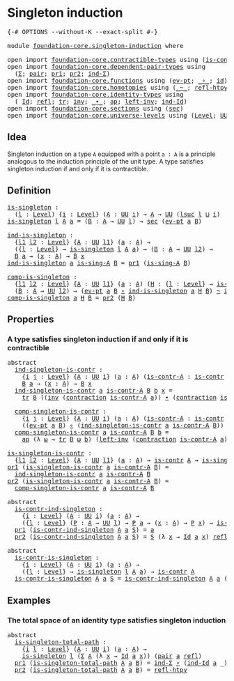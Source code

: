 # Singleton induction

<pre class="Agda"><a id="32" class="Symbol">{-#</a> <a id="36" class="Keyword">OPTIONS</a> <a id="44" class="Pragma">--without-K</a> <a id="56" class="Pragma">--exact-split</a> <a id="70" class="Symbol">#-}</a>

<a id="75" class="Keyword">module</a> <a id="82" href="foundation-core.singleton-induction.html" class="Module">foundation-core.singleton-induction</a> <a id="118" class="Keyword">where</a>

<a id="125" class="Keyword">open</a> <a id="130" class="Keyword">import</a> <a id="137" href="foundation-core.contractible-types.html" class="Module">foundation-core.contractible-types</a> <a id="172" class="Keyword">using</a> <a id="178" class="Symbol">(</a><a id="179" href="foundation-core.contractible-types.html#992" class="Function">is-contr</a><a id="187" class="Symbol">;</a> <a id="189" href="foundation-core.contractible-types.html#1427" class="Function">contraction</a><a id="200" class="Symbol">)</a>
<a id="202" class="Keyword">open</a> <a id="207" class="Keyword">import</a> <a id="214" href="foundation-core.dependent-pair-types.html" class="Module">foundation-core.dependent-pair-types</a> <a id="251" class="Keyword">using</a>
  <a id="259" class="Symbol">(</a><a id="260" href="foundation-core.dependent-pair-types.html#502" class="Record">Σ</a><a id="261" class="Symbol">;</a> <a id="263" href="foundation-core.dependent-pair-types.html#575" class="InductiveConstructor">pair</a><a id="267" class="Symbol">;</a> <a id="269" href="foundation-core.dependent-pair-types.html#592" class="Field">pr1</a><a id="272" class="Symbol">;</a> <a id="274" href="foundation-core.dependent-pair-types.html#604" class="Field">pr2</a><a id="277" class="Symbol">;</a> <a id="279" href="foundation-core.dependent-pair-types.html#687" class="Function">ind-Σ</a><a id="284" class="Symbol">)</a>
<a id="286" class="Keyword">open</a> <a id="291" class="Keyword">import</a> <a id="298" href="foundation-core.functions.html" class="Module">foundation-core.functions</a> <a id="324" class="Keyword">using</a> <a id="330" class="Symbol">(</a><a id="331" href="foundation-core.functions.html#622" class="Function">ev-pt</a><a id="336" class="Symbol">;</a> <a id="338" href="foundation-core.functions.html#407" class="Function Operator">_∘_</a><a id="341" class="Symbol">;</a> <a id="343" href="foundation-core.functions.html#309" class="Function">id</a><a id="345" class="Symbol">)</a>
<a id="347" class="Keyword">open</a> <a id="352" class="Keyword">import</a> <a id="359" href="foundation-core.homotopies.html" class="Module">foundation-core.homotopies</a> <a id="386" class="Keyword">using</a> <a id="392" class="Symbol">(</a><a id="393" href="foundation-core.homotopies.html#467" class="Function Operator">_~_</a><a id="396" class="Symbol">;</a> <a id="398" href="foundation-core.homotopies.html#632" class="Function">refl-htpy</a><a id="407" class="Symbol">)</a>
<a id="409" class="Keyword">open</a> <a id="414" class="Keyword">import</a> <a id="421" href="foundation-core.identity-types.html" class="Module">foundation-core.identity-types</a> <a id="452" class="Keyword">using</a>
  <a id="460" class="Symbol">(</a> <a id="462" href="foundation-core.identity-types.html#641" class="Datatype">Id</a><a id="464" class="Symbol">;</a> <a id="466" href="foundation-core.identity-types.html#694" class="InductiveConstructor">refl</a><a id="470" class="Symbol">;</a> <a id="472" href="foundation-core.identity-types.html#4583" class="Function">tr</a><a id="474" class="Symbol">;</a> <a id="476" href="foundation-core.identity-types.html#1552" class="Function">inv</a><a id="479" class="Symbol">;</a> <a id="481" href="foundation-core.identity-types.html#1239" class="Function Operator">_∙_</a><a id="484" class="Symbol">;</a> <a id="486" href="foundation-core.identity-types.html#2853" class="Function">ap</a><a id="488" class="Symbol">;</a> <a id="490" href="foundation-core.identity-types.html#1995" class="Function">left-inv</a><a id="498" class="Symbol">;</a> <a id="500" href="foundation-core.identity-types.html#979" class="Function">ind-Id</a><a id="506" class="Symbol">)</a>
<a id="508" class="Keyword">open</a> <a id="513" class="Keyword">import</a> <a id="520" href="foundation-core.sections.html" class="Module">foundation-core.sections</a> <a id="545" class="Keyword">using</a> <a id="551" class="Symbol">(</a><a id="552" href="foundation-core.sections.html#521" class="Function">sec</a><a id="555" class="Symbol">)</a>
<a id="557" class="Keyword">open</a> <a id="562" class="Keyword">import</a> <a id="569" href="foundation-core.universe-levels.html" class="Module">foundation-core.universe-levels</a> <a id="601" class="Keyword">using</a> <a id="607" class="Symbol">(</a><a id="608" href="Agda.Primitive.html#597" class="Postulate">Level</a><a id="613" class="Symbol">;</a> <a id="615" href="foundation-core.universe-levels.html#222" class="Primitive">UU</a><a id="617" class="Symbol">;</a> <a id="619" href="Agda.Primitive.html#780" class="Primitive">lsuc</a><a id="623" class="Symbol">;</a> <a id="625" href="Agda.Primitive.html#810" class="Primitive Operator">_⊔_</a><a id="628" class="Symbol">)</a>
</pre>
## Idea

Singleton induction on a type `A` equipped with a point `a : A` is a principle analogous to the induction principle of the unit type. A type satisfies singleton induction if and only if it is contractible.

## Definition

<pre class="Agda"><a id="is-singleton"></a><a id="874" href="foundation-core.singleton-induction.html#874" class="Function">is-singleton</a> <a id="887" class="Symbol">:</a>
  <a id="891" class="Symbol">(</a><a id="892" href="foundation-core.singleton-induction.html#892" class="Bound">l</a> <a id="894" class="Symbol">:</a> <a id="896" href="Agda.Primitive.html#597" class="Postulate">Level</a><a id="901" class="Symbol">)</a> <a id="903" class="Symbol">{</a><a id="904" href="foundation-core.singleton-induction.html#904" class="Bound">i</a> <a id="906" class="Symbol">:</a> <a id="908" href="Agda.Primitive.html#597" class="Postulate">Level</a><a id="913" class="Symbol">}</a> <a id="915" class="Symbol">(</a><a id="916" href="foundation-core.singleton-induction.html#916" class="Bound">A</a> <a id="918" class="Symbol">:</a> <a id="920" href="foundation-core.universe-levels.html#222" class="Primitive">UU</a> <a id="923" href="foundation-core.singleton-induction.html#904" class="Bound">i</a><a id="924" class="Symbol">)</a> <a id="926" class="Symbol">→</a> <a id="928" href="foundation-core.singleton-induction.html#916" class="Bound">A</a> <a id="930" class="Symbol">→</a> <a id="932" href="foundation-core.universe-levels.html#222" class="Primitive">UU</a> <a id="935" class="Symbol">(</a><a id="936" href="Agda.Primitive.html#780" class="Primitive">lsuc</a> <a id="941" href="foundation-core.singleton-induction.html#892" class="Bound">l</a> <a id="943" href="Agda.Primitive.html#810" class="Primitive Operator">⊔</a> <a id="945" href="foundation-core.singleton-induction.html#904" class="Bound">i</a><a id="946" class="Symbol">)</a>
<a id="948" href="foundation-core.singleton-induction.html#874" class="Function">is-singleton</a> <a id="961" href="foundation-core.singleton-induction.html#961" class="Bound">l</a> <a id="963" href="foundation-core.singleton-induction.html#963" class="Bound">A</a> <a id="965" href="foundation-core.singleton-induction.html#965" class="Bound">a</a> <a id="967" class="Symbol">=</a> <a id="969" class="Symbol">(</a><a id="970" href="foundation-core.singleton-induction.html#970" class="Bound">B</a> <a id="972" class="Symbol">:</a> <a id="974" href="foundation-core.singleton-induction.html#963" class="Bound">A</a> <a id="976" class="Symbol">→</a> <a id="978" href="foundation-core.universe-levels.html#222" class="Primitive">UU</a> <a id="981" href="foundation-core.singleton-induction.html#961" class="Bound">l</a><a id="982" class="Symbol">)</a> <a id="984" class="Symbol">→</a> <a id="986" href="foundation-core.sections.html#521" class="Function">sec</a> <a id="990" class="Symbol">(</a><a id="991" href="foundation-core.functions.html#622" class="Function">ev-pt</a> <a id="997" href="foundation-core.singleton-induction.html#965" class="Bound">a</a> <a id="999" href="foundation-core.singleton-induction.html#970" class="Bound">B</a><a id="1000" class="Symbol">)</a>

<a id="ind-is-singleton"></a><a id="1003" href="foundation-core.singleton-induction.html#1003" class="Function">ind-is-singleton</a> <a id="1020" class="Symbol">:</a>
  <a id="1024" class="Symbol">{</a><a id="1025" href="foundation-core.singleton-induction.html#1025" class="Bound">l1</a> <a id="1028" href="foundation-core.singleton-induction.html#1028" class="Bound">l2</a> <a id="1031" class="Symbol">:</a> <a id="1033" href="Agda.Primitive.html#597" class="Postulate">Level</a><a id="1038" class="Symbol">}</a> <a id="1040" class="Symbol">{</a><a id="1041" href="foundation-core.singleton-induction.html#1041" class="Bound">A</a> <a id="1043" class="Symbol">:</a> <a id="1045" href="foundation-core.universe-levels.html#222" class="Primitive">UU</a> <a id="1048" href="foundation-core.singleton-induction.html#1025" class="Bound">l1</a><a id="1050" class="Symbol">}</a> <a id="1052" class="Symbol">(</a><a id="1053" href="foundation-core.singleton-induction.html#1053" class="Bound">a</a> <a id="1055" class="Symbol">:</a> <a id="1057" href="foundation-core.singleton-induction.html#1041" class="Bound">A</a><a id="1058" class="Symbol">)</a> <a id="1060" class="Symbol">→</a>
  <a id="1064" class="Symbol">({</a><a id="1066" href="foundation-core.singleton-induction.html#1066" class="Bound">l</a> <a id="1068" class="Symbol">:</a> <a id="1070" href="Agda.Primitive.html#597" class="Postulate">Level</a><a id="1075" class="Symbol">}</a> <a id="1077" class="Symbol">→</a> <a id="1079" href="foundation-core.singleton-induction.html#874" class="Function">is-singleton</a> <a id="1092" href="foundation-core.singleton-induction.html#1066" class="Bound">l</a> <a id="1094" href="foundation-core.singleton-induction.html#1041" class="Bound">A</a> <a id="1096" href="foundation-core.singleton-induction.html#1053" class="Bound">a</a><a id="1097" class="Symbol">)</a> <a id="1099" class="Symbol">→</a> <a id="1101" class="Symbol">(</a><a id="1102" href="foundation-core.singleton-induction.html#1102" class="Bound">B</a> <a id="1104" class="Symbol">:</a> <a id="1106" href="foundation-core.singleton-induction.html#1041" class="Bound">A</a> <a id="1108" class="Symbol">→</a> <a id="1110" href="foundation-core.universe-levels.html#222" class="Primitive">UU</a> <a id="1113" href="foundation-core.singleton-induction.html#1028" class="Bound">l2</a><a id="1115" class="Symbol">)</a> <a id="1117" class="Symbol">→</a>
  <a id="1121" href="foundation-core.singleton-induction.html#1102" class="Bound">B</a> <a id="1123" href="foundation-core.singleton-induction.html#1053" class="Bound">a</a> <a id="1125" class="Symbol">→</a> <a id="1127" class="Symbol">(</a><a id="1128" href="foundation-core.singleton-induction.html#1128" class="Bound">x</a> <a id="1130" class="Symbol">:</a> <a id="1132" href="foundation-core.singleton-induction.html#1041" class="Bound">A</a><a id="1133" class="Symbol">)</a> <a id="1135" class="Symbol">→</a> <a id="1137" href="foundation-core.singleton-induction.html#1102" class="Bound">B</a> <a id="1139" href="foundation-core.singleton-induction.html#1128" class="Bound">x</a>
<a id="1141" href="foundation-core.singleton-induction.html#1003" class="Function">ind-is-singleton</a> <a id="1158" href="foundation-core.singleton-induction.html#1158" class="Bound">a</a> <a id="1160" href="foundation-core.singleton-induction.html#1160" class="Bound">is-sing-A</a> <a id="1170" href="foundation-core.singleton-induction.html#1170" class="Bound">B</a> <a id="1172" class="Symbol">=</a> <a id="1174" href="foundation-core.dependent-pair-types.html#592" class="Field">pr1</a> <a id="1178" class="Symbol">(</a><a id="1179" href="foundation-core.singleton-induction.html#1160" class="Bound">is-sing-A</a> <a id="1189" href="foundation-core.singleton-induction.html#1170" class="Bound">B</a><a id="1190" class="Symbol">)</a>

<a id="comp-is-singleton"></a><a id="1193" href="foundation-core.singleton-induction.html#1193" class="Function">comp-is-singleton</a> <a id="1211" class="Symbol">:</a>
  <a id="1215" class="Symbol">{</a><a id="1216" href="foundation-core.singleton-induction.html#1216" class="Bound">l1</a> <a id="1219" href="foundation-core.singleton-induction.html#1219" class="Bound">l2</a> <a id="1222" class="Symbol">:</a> <a id="1224" href="Agda.Primitive.html#597" class="Postulate">Level</a><a id="1229" class="Symbol">}</a> <a id="1231" class="Symbol">{</a><a id="1232" href="foundation-core.singleton-induction.html#1232" class="Bound">A</a> <a id="1234" class="Symbol">:</a> <a id="1236" href="foundation-core.universe-levels.html#222" class="Primitive">UU</a> <a id="1239" href="foundation-core.singleton-induction.html#1216" class="Bound">l1</a><a id="1241" class="Symbol">}</a> <a id="1243" class="Symbol">(</a><a id="1244" href="foundation-core.singleton-induction.html#1244" class="Bound">a</a> <a id="1246" class="Symbol">:</a> <a id="1248" href="foundation-core.singleton-induction.html#1232" class="Bound">A</a><a id="1249" class="Symbol">)</a> <a id="1251" class="Symbol">(</a><a id="1252" href="foundation-core.singleton-induction.html#1252" class="Bound">H</a> <a id="1254" class="Symbol">:</a> <a id="1256" class="Symbol">{</a><a id="1257" href="foundation-core.singleton-induction.html#1257" class="Bound">l</a> <a id="1259" class="Symbol">:</a> <a id="1261" href="Agda.Primitive.html#597" class="Postulate">Level</a><a id="1266" class="Symbol">}</a> <a id="1268" class="Symbol">→</a> <a id="1270" href="foundation-core.singleton-induction.html#874" class="Function">is-singleton</a> <a id="1283" href="foundation-core.singleton-induction.html#1257" class="Bound">l</a> <a id="1285" href="foundation-core.singleton-induction.html#1232" class="Bound">A</a> <a id="1287" href="foundation-core.singleton-induction.html#1244" class="Bound">a</a><a id="1288" class="Symbol">)</a> <a id="1290" class="Symbol">→</a>
  <a id="1294" class="Symbol">(</a><a id="1295" href="foundation-core.singleton-induction.html#1295" class="Bound">B</a> <a id="1297" class="Symbol">:</a> <a id="1299" href="foundation-core.singleton-induction.html#1232" class="Bound">A</a> <a id="1301" class="Symbol">→</a> <a id="1303" href="foundation-core.universe-levels.html#222" class="Primitive">UU</a> <a id="1306" href="foundation-core.singleton-induction.html#1219" class="Bound">l2</a><a id="1308" class="Symbol">)</a> <a id="1310" class="Symbol">→</a> <a id="1312" class="Symbol">(</a><a id="1313" href="foundation-core.functions.html#622" class="Function">ev-pt</a> <a id="1319" href="foundation-core.singleton-induction.html#1244" class="Bound">a</a> <a id="1321" href="foundation-core.singleton-induction.html#1295" class="Bound">B</a> <a id="1323" href="foundation-core.functions.html#407" class="Function Operator">∘</a> <a id="1325" href="foundation-core.singleton-induction.html#1003" class="Function">ind-is-singleton</a> <a id="1342" href="foundation-core.singleton-induction.html#1244" class="Bound">a</a> <a id="1344" href="foundation-core.singleton-induction.html#1252" class="Bound">H</a> <a id="1346" href="foundation-core.singleton-induction.html#1295" class="Bound">B</a><a id="1347" class="Symbol">)</a> <a id="1349" href="foundation-core.homotopies.html#467" class="Function Operator">~</a> <a id="1351" href="foundation-core.functions.html#309" class="Function">id</a>
<a id="1354" href="foundation-core.singleton-induction.html#1193" class="Function">comp-is-singleton</a> <a id="1372" href="foundation-core.singleton-induction.html#1372" class="Bound">a</a> <a id="1374" href="foundation-core.singleton-induction.html#1374" class="Bound">H</a> <a id="1376" href="foundation-core.singleton-induction.html#1376" class="Bound">B</a> <a id="1378" class="Symbol">=</a> <a id="1380" href="foundation-core.dependent-pair-types.html#604" class="Field">pr2</a> <a id="1384" class="Symbol">(</a><a id="1385" href="foundation-core.singleton-induction.html#1374" class="Bound">H</a> <a id="1387" href="foundation-core.singleton-induction.html#1376" class="Bound">B</a><a id="1388" class="Symbol">)</a>
</pre>
## Properties

### A type satisfies singleton induction if and only if it is contractible

<pre class="Agda"><a id="1494" class="Keyword">abstract</a>
  <a id="ind-singleton-is-contr"></a><a id="1505" href="foundation-core.singleton-induction.html#1505" class="Function">ind-singleton-is-contr</a> <a id="1528" class="Symbol">:</a>
    <a id="1534" class="Symbol">{</a><a id="1535" href="foundation-core.singleton-induction.html#1535" class="Bound">i</a> <a id="1537" href="foundation-core.singleton-induction.html#1537" class="Bound">j</a> <a id="1539" class="Symbol">:</a> <a id="1541" href="Agda.Primitive.html#597" class="Postulate">Level</a><a id="1546" class="Symbol">}</a> <a id="1548" class="Symbol">{</a><a id="1549" href="foundation-core.singleton-induction.html#1549" class="Bound">A</a> <a id="1551" class="Symbol">:</a> <a id="1553" href="foundation-core.universe-levels.html#222" class="Primitive">UU</a> <a id="1556" href="foundation-core.singleton-induction.html#1535" class="Bound">i</a><a id="1557" class="Symbol">}</a> <a id="1559" class="Symbol">(</a><a id="1560" href="foundation-core.singleton-induction.html#1560" class="Bound">a</a> <a id="1562" class="Symbol">:</a> <a id="1564" href="foundation-core.singleton-induction.html#1549" class="Bound">A</a><a id="1565" class="Symbol">)</a> <a id="1567" class="Symbol">(</a><a id="1568" href="foundation-core.singleton-induction.html#1568" class="Bound">is-contr-A</a> <a id="1579" class="Symbol">:</a> <a id="1581" href="foundation-core.contractible-types.html#992" class="Function">is-contr</a> <a id="1590" href="foundation-core.singleton-induction.html#1549" class="Bound">A</a><a id="1591" class="Symbol">)</a> <a id="1593" class="Symbol">(</a><a id="1594" href="foundation-core.singleton-induction.html#1594" class="Bound">B</a> <a id="1596" class="Symbol">:</a> <a id="1598" href="foundation-core.singleton-induction.html#1549" class="Bound">A</a> <a id="1600" class="Symbol">→</a> <a id="1602" href="foundation-core.universe-levels.html#222" class="Primitive">UU</a> <a id="1605" href="foundation-core.singleton-induction.html#1537" class="Bound">j</a><a id="1606" class="Symbol">)</a> <a id="1608" class="Symbol">→</a>
    <a id="1614" href="foundation-core.singleton-induction.html#1594" class="Bound">B</a> <a id="1616" href="foundation-core.singleton-induction.html#1560" class="Bound">a</a> <a id="1618" class="Symbol">→</a> <a id="1620" class="Symbol">(</a><a id="1621" href="foundation-core.singleton-induction.html#1621" class="Bound">x</a> <a id="1623" class="Symbol">:</a> <a id="1625" href="foundation-core.singleton-induction.html#1549" class="Bound">A</a><a id="1626" class="Symbol">)</a> <a id="1628" class="Symbol">→</a> <a id="1630" href="foundation-core.singleton-induction.html#1594" class="Bound">B</a> <a id="1632" href="foundation-core.singleton-induction.html#1621" class="Bound">x</a>
  <a id="1636" href="foundation-core.singleton-induction.html#1505" class="Function">ind-singleton-is-contr</a> <a id="1659" href="foundation-core.singleton-induction.html#1659" class="Bound">a</a> <a id="1661" href="foundation-core.singleton-induction.html#1661" class="Bound">is-contr-A</a> <a id="1672" href="foundation-core.singleton-induction.html#1672" class="Bound">B</a> <a id="1674" href="foundation-core.singleton-induction.html#1674" class="Bound">b</a> <a id="1676" href="foundation-core.singleton-induction.html#1676" class="Bound">x</a> <a id="1678" class="Symbol">=</a>
    <a id="1684" href="foundation-core.identity-types.html#4583" class="Function">tr</a> <a id="1687" href="foundation-core.singleton-induction.html#1672" class="Bound">B</a> <a id="1689" class="Symbol">((</a><a id="1691" href="foundation-core.identity-types.html#1552" class="Function">inv</a> <a id="1695" class="Symbol">(</a><a id="1696" href="foundation-core.contractible-types.html#1427" class="Function">contraction</a> <a id="1708" href="foundation-core.singleton-induction.html#1661" class="Bound">is-contr-A</a> <a id="1719" href="foundation-core.singleton-induction.html#1659" class="Bound">a</a><a id="1720" class="Symbol">))</a> <a id="1723" href="foundation-core.identity-types.html#1239" class="Function Operator">∙</a> <a id="1725" class="Symbol">(</a><a id="1726" href="foundation-core.contractible-types.html#1427" class="Function">contraction</a> <a id="1738" href="foundation-core.singleton-induction.html#1661" class="Bound">is-contr-A</a> <a id="1749" href="foundation-core.singleton-induction.html#1676" class="Bound">x</a><a id="1750" class="Symbol">))</a> <a id="1753" href="foundation-core.singleton-induction.html#1674" class="Bound">b</a>
  
  <a id="comp-singleton-is-contr"></a><a id="1760" href="foundation-core.singleton-induction.html#1760" class="Function">comp-singleton-is-contr</a> <a id="1784" class="Symbol">:</a>
    <a id="1790" class="Symbol">{</a><a id="1791" href="foundation-core.singleton-induction.html#1791" class="Bound">i</a> <a id="1793" href="foundation-core.singleton-induction.html#1793" class="Bound">j</a> <a id="1795" class="Symbol">:</a> <a id="1797" href="Agda.Primitive.html#597" class="Postulate">Level</a><a id="1802" class="Symbol">}</a> <a id="1804" class="Symbol">{</a><a id="1805" href="foundation-core.singleton-induction.html#1805" class="Bound">A</a> <a id="1807" class="Symbol">:</a> <a id="1809" href="foundation-core.universe-levels.html#222" class="Primitive">UU</a> <a id="1812" href="foundation-core.singleton-induction.html#1791" class="Bound">i</a><a id="1813" class="Symbol">}</a> <a id="1815" class="Symbol">(</a><a id="1816" href="foundation-core.singleton-induction.html#1816" class="Bound">a</a> <a id="1818" class="Symbol">:</a> <a id="1820" href="foundation-core.singleton-induction.html#1805" class="Bound">A</a><a id="1821" class="Symbol">)</a> <a id="1823" class="Symbol">(</a><a id="1824" href="foundation-core.singleton-induction.html#1824" class="Bound">is-contr-A</a> <a id="1835" class="Symbol">:</a> <a id="1837" href="foundation-core.contractible-types.html#992" class="Function">is-contr</a> <a id="1846" href="foundation-core.singleton-induction.html#1805" class="Bound">A</a><a id="1847" class="Symbol">)</a> <a id="1849" class="Symbol">(</a><a id="1850" href="foundation-core.singleton-induction.html#1850" class="Bound">B</a> <a id="1852" class="Symbol">:</a> <a id="1854" href="foundation-core.singleton-induction.html#1805" class="Bound">A</a> <a id="1856" class="Symbol">→</a> <a id="1858" href="foundation-core.universe-levels.html#222" class="Primitive">UU</a> <a id="1861" href="foundation-core.singleton-induction.html#1793" class="Bound">j</a><a id="1862" class="Symbol">)</a> <a id="1864" class="Symbol">→</a>
    <a id="1870" class="Symbol">((</a><a id="1872" href="foundation-core.functions.html#622" class="Function">ev-pt</a> <a id="1878" href="foundation-core.singleton-induction.html#1816" class="Bound">a</a> <a id="1880" href="foundation-core.singleton-induction.html#1850" class="Bound">B</a><a id="1881" class="Symbol">)</a> <a id="1883" href="foundation-core.functions.html#407" class="Function Operator">∘</a> <a id="1885" class="Symbol">(</a><a id="1886" href="foundation-core.singleton-induction.html#1505" class="Function">ind-singleton-is-contr</a> <a id="1909" href="foundation-core.singleton-induction.html#1816" class="Bound">a</a> <a id="1911" href="foundation-core.singleton-induction.html#1824" class="Bound">is-contr-A</a> <a id="1922" href="foundation-core.singleton-induction.html#1850" class="Bound">B</a><a id="1923" class="Symbol">))</a> <a id="1926" href="foundation-core.homotopies.html#467" class="Function Operator">~</a> <a id="1928" href="foundation-core.functions.html#309" class="Function">id</a>
  <a id="1933" href="foundation-core.singleton-induction.html#1760" class="Function">comp-singleton-is-contr</a> <a id="1957" href="foundation-core.singleton-induction.html#1957" class="Bound">a</a> <a id="1959" href="foundation-core.singleton-induction.html#1959" class="Bound">is-contr-A</a> <a id="1970" href="foundation-core.singleton-induction.html#1970" class="Bound">B</a> <a id="1972" href="foundation-core.singleton-induction.html#1972" class="Bound">b</a> <a id="1974" class="Symbol">=</a>
    <a id="1980" href="foundation-core.identity-types.html#2853" class="Function">ap</a> <a id="1983" class="Symbol">(λ</a> <a id="1986" href="foundation-core.singleton-induction.html#1986" class="Bound">ω</a> <a id="1988" class="Symbol">→</a> <a id="1990" href="foundation-core.identity-types.html#4583" class="Function">tr</a> <a id="1993" href="foundation-core.singleton-induction.html#1970" class="Bound">B</a> <a id="1995" href="foundation-core.singleton-induction.html#1986" class="Bound">ω</a> <a id="1997" href="foundation-core.singleton-induction.html#1972" class="Bound">b</a><a id="1998" class="Symbol">)</a> <a id="2000" class="Symbol">(</a><a id="2001" href="foundation-core.identity-types.html#1995" class="Function">left-inv</a> <a id="2010" class="Symbol">(</a><a id="2011" href="foundation-core.contractible-types.html#1427" class="Function">contraction</a> <a id="2023" href="foundation-core.singleton-induction.html#1959" class="Bound">is-contr-A</a> <a id="2034" href="foundation-core.singleton-induction.html#1957" class="Bound">a</a><a id="2035" class="Symbol">))</a>

<a id="is-singleton-is-contr"></a><a id="2039" href="foundation-core.singleton-induction.html#2039" class="Function">is-singleton-is-contr</a> <a id="2061" class="Symbol">:</a>
  <a id="2065" class="Symbol">{</a><a id="2066" href="foundation-core.singleton-induction.html#2066" class="Bound">l1</a> <a id="2069" href="foundation-core.singleton-induction.html#2069" class="Bound">l2</a> <a id="2072" class="Symbol">:</a> <a id="2074" href="Agda.Primitive.html#597" class="Postulate">Level</a><a id="2079" class="Symbol">}</a> <a id="2081" class="Symbol">{</a><a id="2082" href="foundation-core.singleton-induction.html#2082" class="Bound">A</a> <a id="2084" class="Symbol">:</a> <a id="2086" href="foundation-core.universe-levels.html#222" class="Primitive">UU</a> <a id="2089" href="foundation-core.singleton-induction.html#2066" class="Bound">l1</a><a id="2091" class="Symbol">}</a> <a id="2093" class="Symbol">(</a><a id="2094" href="foundation-core.singleton-induction.html#2094" class="Bound">a</a> <a id="2096" class="Symbol">:</a> <a id="2098" href="foundation-core.singleton-induction.html#2082" class="Bound">A</a><a id="2099" class="Symbol">)</a> <a id="2101" class="Symbol">→</a> <a id="2103" href="foundation-core.contractible-types.html#992" class="Function">is-contr</a> <a id="2112" href="foundation-core.singleton-induction.html#2082" class="Bound">A</a> <a id="2114" class="Symbol">→</a> <a id="2116" href="foundation-core.singleton-induction.html#874" class="Function">is-singleton</a> <a id="2129" href="foundation-core.singleton-induction.html#2069" class="Bound">l2</a> <a id="2132" href="foundation-core.singleton-induction.html#2082" class="Bound">A</a> <a id="2134" href="foundation-core.singleton-induction.html#2094" class="Bound">a</a>
<a id="2136" href="foundation-core.dependent-pair-types.html#592" class="Field">pr1</a> <a id="2140" class="Symbol">(</a><a id="2141" href="foundation-core.singleton-induction.html#2039" class="Function">is-singleton-is-contr</a> <a id="2163" href="foundation-core.singleton-induction.html#2163" class="Bound">a</a> <a id="2165" href="foundation-core.singleton-induction.html#2165" class="Bound">is-contr-A</a> <a id="2176" href="foundation-core.singleton-induction.html#2176" class="Bound">B</a><a id="2177" class="Symbol">)</a> <a id="2179" class="Symbol">=</a>
  <a id="2183" href="foundation-core.singleton-induction.html#1505" class="Function">ind-singleton-is-contr</a> <a id="2206" href="foundation-core.singleton-induction.html#2163" class="Bound">a</a> <a id="2208" href="foundation-core.singleton-induction.html#2165" class="Bound">is-contr-A</a> <a id="2219" href="foundation-core.singleton-induction.html#2176" class="Bound">B</a>
<a id="2221" href="foundation-core.dependent-pair-types.html#604" class="Field">pr2</a> <a id="2225" class="Symbol">(</a><a id="2226" href="foundation-core.singleton-induction.html#2039" class="Function">is-singleton-is-contr</a> <a id="2248" href="foundation-core.singleton-induction.html#2248" class="Bound">a</a> <a id="2250" href="foundation-core.singleton-induction.html#2250" class="Bound">is-contr-A</a> <a id="2261" href="foundation-core.singleton-induction.html#2261" class="Bound">B</a><a id="2262" class="Symbol">)</a> <a id="2264" class="Symbol">=</a>
  <a id="2268" href="foundation-core.singleton-induction.html#1760" class="Function">comp-singleton-is-contr</a> <a id="2292" href="foundation-core.singleton-induction.html#2248" class="Bound">a</a> <a id="2294" href="foundation-core.singleton-induction.html#2250" class="Bound">is-contr-A</a> <a id="2305" href="foundation-core.singleton-induction.html#2261" class="Bound">B</a>

<a id="2308" class="Keyword">abstract</a>
  <a id="is-contr-ind-singleton"></a><a id="2319" href="foundation-core.singleton-induction.html#2319" class="Function">is-contr-ind-singleton</a> <a id="2342" class="Symbol">:</a>
    <a id="2348" class="Symbol">{</a><a id="2349" href="foundation-core.singleton-induction.html#2349" class="Bound">i</a> <a id="2351" class="Symbol">:</a> <a id="2353" href="Agda.Primitive.html#597" class="Postulate">Level</a><a id="2358" class="Symbol">}</a> <a id="2360" class="Symbol">(</a><a id="2361" href="foundation-core.singleton-induction.html#2361" class="Bound">A</a> <a id="2363" class="Symbol">:</a> <a id="2365" href="foundation-core.universe-levels.html#222" class="Primitive">UU</a> <a id="2368" href="foundation-core.singleton-induction.html#2349" class="Bound">i</a><a id="2369" class="Symbol">)</a> <a id="2371" class="Symbol">(</a><a id="2372" href="foundation-core.singleton-induction.html#2372" class="Bound">a</a> <a id="2374" class="Symbol">:</a> <a id="2376" href="foundation-core.singleton-induction.html#2361" class="Bound">A</a><a id="2377" class="Symbol">)</a> <a id="2379" class="Symbol">→</a>
    <a id="2385" class="Symbol">({</a><a id="2387" href="foundation-core.singleton-induction.html#2387" class="Bound">l</a> <a id="2389" class="Symbol">:</a> <a id="2391" href="Agda.Primitive.html#597" class="Postulate">Level</a><a id="2396" class="Symbol">}</a> <a id="2398" class="Symbol">(</a><a id="2399" href="foundation-core.singleton-induction.html#2399" class="Bound">P</a> <a id="2401" class="Symbol">:</a> <a id="2403" href="foundation-core.singleton-induction.html#2361" class="Bound">A</a> <a id="2405" class="Symbol">→</a> <a id="2407" href="foundation-core.universe-levels.html#222" class="Primitive">UU</a> <a id="2410" href="foundation-core.singleton-induction.html#2387" class="Bound">l</a><a id="2411" class="Symbol">)</a> <a id="2413" class="Symbol">→</a> <a id="2415" href="foundation-core.singleton-induction.html#2399" class="Bound">P</a> <a id="2417" href="foundation-core.singleton-induction.html#2372" class="Bound">a</a> <a id="2419" class="Symbol">→</a> <a id="2421" class="Symbol">(</a><a id="2422" href="foundation-core.singleton-induction.html#2422" class="Bound">x</a> <a id="2424" class="Symbol">:</a> <a id="2426" href="foundation-core.singleton-induction.html#2361" class="Bound">A</a><a id="2427" class="Symbol">)</a> <a id="2429" class="Symbol">→</a> <a id="2431" href="foundation-core.singleton-induction.html#2399" class="Bound">P</a> <a id="2433" href="foundation-core.singleton-induction.html#2422" class="Bound">x</a><a id="2434" class="Symbol">)</a> <a id="2436" class="Symbol">→</a> <a id="2438" href="foundation-core.contractible-types.html#992" class="Function">is-contr</a> <a id="2447" href="foundation-core.singleton-induction.html#2361" class="Bound">A</a>
  <a id="2451" href="foundation-core.dependent-pair-types.html#592" class="Field">pr1</a> <a id="2455" class="Symbol">(</a><a id="2456" href="foundation-core.singleton-induction.html#2319" class="Function">is-contr-ind-singleton</a> <a id="2479" href="foundation-core.singleton-induction.html#2479" class="Bound">A</a> <a id="2481" href="foundation-core.singleton-induction.html#2481" class="Bound">a</a> <a id="2483" href="foundation-core.singleton-induction.html#2483" class="Bound">S</a><a id="2484" class="Symbol">)</a> <a id="2486" class="Symbol">=</a> <a id="2488" href="foundation-core.singleton-induction.html#2481" class="Bound">a</a>
  <a id="2492" href="foundation-core.dependent-pair-types.html#604" class="Field">pr2</a> <a id="2496" class="Symbol">(</a><a id="2497" href="foundation-core.singleton-induction.html#2319" class="Function">is-contr-ind-singleton</a> <a id="2520" href="foundation-core.singleton-induction.html#2520" class="Bound">A</a> <a id="2522" href="foundation-core.singleton-induction.html#2522" class="Bound">a</a> <a id="2524" href="foundation-core.singleton-induction.html#2524" class="Bound">S</a><a id="2525" class="Symbol">)</a> <a id="2527" class="Symbol">=</a> <a id="2529" href="foundation-core.singleton-induction.html#2524" class="Bound">S</a> <a id="2531" class="Symbol">(λ</a> <a id="2534" href="foundation-core.singleton-induction.html#2534" class="Bound">x</a> <a id="2536" class="Symbol">→</a> <a id="2538" href="foundation-core.identity-types.html#641" class="Datatype">Id</a> <a id="2541" href="foundation-core.singleton-induction.html#2522" class="Bound">a</a> <a id="2543" href="foundation-core.singleton-induction.html#2534" class="Bound">x</a><a id="2544" class="Symbol">)</a> <a id="2546" href="foundation-core.identity-types.html#694" class="InductiveConstructor">refl</a>

<a id="2552" class="Keyword">abstract</a>
  <a id="is-contr-is-singleton"></a><a id="2563" href="foundation-core.singleton-induction.html#2563" class="Function">is-contr-is-singleton</a> <a id="2585" class="Symbol">:</a>
    <a id="2591" class="Symbol">{</a><a id="2592" href="foundation-core.singleton-induction.html#2592" class="Bound">i</a> <a id="2594" class="Symbol">:</a> <a id="2596" href="Agda.Primitive.html#597" class="Postulate">Level</a><a id="2601" class="Symbol">}</a> <a id="2603" class="Symbol">(</a><a id="2604" href="foundation-core.singleton-induction.html#2604" class="Bound">A</a> <a id="2606" class="Symbol">:</a> <a id="2608" href="foundation-core.universe-levels.html#222" class="Primitive">UU</a> <a id="2611" href="foundation-core.singleton-induction.html#2592" class="Bound">i</a><a id="2612" class="Symbol">)</a> <a id="2614" class="Symbol">(</a><a id="2615" href="foundation-core.singleton-induction.html#2615" class="Bound">a</a> <a id="2617" class="Symbol">:</a> <a id="2619" href="foundation-core.singleton-induction.html#2604" class="Bound">A</a><a id="2620" class="Symbol">)</a> <a id="2622" class="Symbol">→</a>
    <a id="2628" class="Symbol">({</a><a id="2630" href="foundation-core.singleton-induction.html#2630" class="Bound">l</a> <a id="2632" class="Symbol">:</a> <a id="2634" href="Agda.Primitive.html#597" class="Postulate">Level</a><a id="2639" class="Symbol">}</a> <a id="2641" class="Symbol">→</a> <a id="2643" href="foundation-core.singleton-induction.html#874" class="Function">is-singleton</a> <a id="2656" href="foundation-core.singleton-induction.html#2630" class="Bound">l</a> <a id="2658" href="foundation-core.singleton-induction.html#2604" class="Bound">A</a> <a id="2660" href="foundation-core.singleton-induction.html#2615" class="Bound">a</a><a id="2661" class="Symbol">)</a> <a id="2663" class="Symbol">→</a> <a id="2665" href="foundation-core.contractible-types.html#992" class="Function">is-contr</a> <a id="2674" href="foundation-core.singleton-induction.html#2604" class="Bound">A</a>
  <a id="2678" href="foundation-core.singleton-induction.html#2563" class="Function">is-contr-is-singleton</a> <a id="2700" href="foundation-core.singleton-induction.html#2700" class="Bound">A</a> <a id="2702" href="foundation-core.singleton-induction.html#2702" class="Bound">a</a> <a id="2704" href="foundation-core.singleton-induction.html#2704" class="Bound">S</a> <a id="2706" class="Symbol">=</a> <a id="2708" href="foundation-core.singleton-induction.html#2319" class="Function">is-contr-ind-singleton</a> <a id="2731" href="foundation-core.singleton-induction.html#2700" class="Bound">A</a> <a id="2733" href="foundation-core.singleton-induction.html#2702" class="Bound">a</a> <a id="2735" class="Symbol">(λ</a> <a id="2738" href="foundation-core.singleton-induction.html#2738" class="Bound">P</a> <a id="2740" class="Symbol">→</a> <a id="2742" href="foundation-core.dependent-pair-types.html#592" class="Field">pr1</a> <a id="2746" class="Symbol">(</a><a id="2747" href="foundation-core.singleton-induction.html#2704" class="Bound">S</a> <a id="2749" href="foundation-core.singleton-induction.html#2738" class="Bound">P</a><a id="2750" class="Symbol">))</a>
</pre>
## Examples

### The total space of an identity type satisfies singleton induction

<pre class="Agda"><a id="2850" class="Keyword">abstract</a>
  <a id="is-singleton-total-path"></a><a id="2861" href="foundation-core.singleton-induction.html#2861" class="Function">is-singleton-total-path</a> <a id="2885" class="Symbol">:</a>
    <a id="2891" class="Symbol">{</a><a id="2892" href="foundation-core.singleton-induction.html#2892" class="Bound">i</a> <a id="2894" href="foundation-core.singleton-induction.html#2894" class="Bound">l</a> <a id="2896" class="Symbol">:</a> <a id="2898" href="Agda.Primitive.html#597" class="Postulate">Level</a><a id="2903" class="Symbol">}</a> <a id="2905" class="Symbol">(</a><a id="2906" href="foundation-core.singleton-induction.html#2906" class="Bound">A</a> <a id="2908" class="Symbol">:</a> <a id="2910" href="foundation-core.universe-levels.html#222" class="Primitive">UU</a> <a id="2913" href="foundation-core.singleton-induction.html#2892" class="Bound">i</a><a id="2914" class="Symbol">)</a> <a id="2916" class="Symbol">(</a><a id="2917" href="foundation-core.singleton-induction.html#2917" class="Bound">a</a> <a id="2919" class="Symbol">:</a> <a id="2921" href="foundation-core.singleton-induction.html#2906" class="Bound">A</a><a id="2922" class="Symbol">)</a> <a id="2924" class="Symbol">→</a>
    <a id="2930" href="foundation-core.singleton-induction.html#874" class="Function">is-singleton</a> <a id="2943" href="foundation-core.singleton-induction.html#2894" class="Bound">l</a> <a id="2945" class="Symbol">(</a><a id="2946" href="foundation-core.dependent-pair-types.html#502" class="Record">Σ</a> <a id="2948" href="foundation-core.singleton-induction.html#2906" class="Bound">A</a> <a id="2950" class="Symbol">(λ</a> <a id="2953" href="foundation-core.singleton-induction.html#2953" class="Bound">x</a> <a id="2955" class="Symbol">→</a> <a id="2957" href="foundation-core.identity-types.html#641" class="Datatype">Id</a> <a id="2960" href="foundation-core.singleton-induction.html#2917" class="Bound">a</a> <a id="2962" href="foundation-core.singleton-induction.html#2953" class="Bound">x</a><a id="2963" class="Symbol">))</a> <a id="2966" class="Symbol">(</a><a id="2967" href="foundation-core.dependent-pair-types.html#575" class="InductiveConstructor">pair</a> <a id="2972" href="foundation-core.singleton-induction.html#2917" class="Bound">a</a> <a id="2974" href="foundation-core.identity-types.html#694" class="InductiveConstructor">refl</a><a id="2978" class="Symbol">)</a>
  <a id="2982" href="foundation-core.dependent-pair-types.html#592" class="Field">pr1</a> <a id="2986" class="Symbol">(</a><a id="2987" href="foundation-core.singleton-induction.html#2861" class="Function">is-singleton-total-path</a> <a id="3011" href="foundation-core.singleton-induction.html#3011" class="Bound">A</a> <a id="3013" href="foundation-core.singleton-induction.html#3013" class="Bound">a</a> <a id="3015" href="foundation-core.singleton-induction.html#3015" class="Bound">B</a><a id="3016" class="Symbol">)</a> <a id="3018" class="Symbol">=</a> <a id="3020" href="foundation-core.dependent-pair-types.html#687" class="Function">ind-Σ</a> <a id="3026" href="foundation-core.functions.html#407" class="Function Operator">∘</a> <a id="3028" class="Symbol">(</a><a id="3029" href="foundation-core.identity-types.html#979" class="Function">ind-Id</a> <a id="3036" href="foundation-core.singleton-induction.html#3013" class="Bound">a</a> <a id="3038" class="Symbol">_)</a>
  <a id="3043" href="foundation-core.dependent-pair-types.html#604" class="Field">pr2</a> <a id="3047" class="Symbol">(</a><a id="3048" href="foundation-core.singleton-induction.html#2861" class="Function">is-singleton-total-path</a> <a id="3072" href="foundation-core.singleton-induction.html#3072" class="Bound">A</a> <a id="3074" href="foundation-core.singleton-induction.html#3074" class="Bound">a</a> <a id="3076" href="foundation-core.singleton-induction.html#3076" class="Bound">B</a><a id="3077" class="Symbol">)</a> <a id="3079" class="Symbol">=</a> <a id="3081" href="foundation-core.homotopies.html#632" class="Function">refl-htpy</a>
</pre>